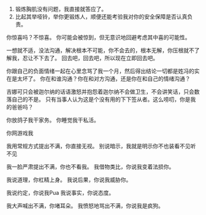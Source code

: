 1. 锻炼胸肌没有问题，我直接就答应了。
2. 比起其举哑铃，举你更锻炼人，顺便还能考验我对你的安全保障是否认真负责。

你惊喜吗？不惊喜。
你可能会被惊到，但无意识地回避考虑其中喜的可能性。

一想就不适，没法沟通，解决根本不可能，你不会去的，根本无解，你压根就不了解我，忍让不下去了。
回去吧，回去吧，所以现在立即回去吧。

你跟自己的负面情绪一起在心里念骂了我一个月，然后得出结论一切都是姓冯的实在是太坏了。
你在和谁沟通？你在和对方沟通，还是你在和自己的情绪沟通？

吉娜可只会被迦尔纳的话语激怒并抱怨着迦尔纳不会做卫生，不会讲笑话，只会数落自己的不是。
只有当事人认为这是个没有用的下下签从者。这么唠叨，你是我的爸爸吗？

你放鸽子我干家务。
你睡觉我干私活。

你网游戏我

我用常规方式提出不满，你直接无视。
别说暗示，我就是明示你不也装看不见听不见

我一脸严肃提出不满，你也不看我。
我借物类比，你说我变着法损你。

我说道理，你杠精上身。
我说后果，你说我威胁你。

我说约定，你说我Pua
我说事实，你说态度。

我大声喊出不满，你堵耳朵。
我愤怒地骂出不满，你说我是疯狗。
